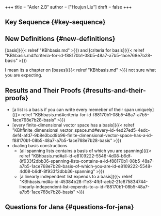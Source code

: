 +++
title = "Axler 2.B"
author = ["Houjun Liu"]
draft = false
+++

## Key Sequence {#key-sequence}


## New Definitions {#new-definitions}

[basis]({{< relref "KBhbasis.md" >}}) and [criteria for basis]({{< relref "KBhbasis.md#criteria-for-id-f88170b1-08b5-48a7-a7b5-1ace768e7b28-basis" >}})

I mean its a chapter on [bases]({{< relref "KBhbasis.md" >}}) not sure what you are expecting.


## Results and Their Proofs {#results-and-their-proofs}

-   [a list is a basis if you can write every memeber of their span uniquely]({{< relref "KBhbasis.md#criteria-for-id-f88170b1-08b5-48a7-a7b5-1ace768e7b28-basis" >}})
-   [every finite-dimensional vector space has a basis]({{< relref "KBhfinite_dimensional_vector_space.md#every-id-4ed27ed5-4edc-4ef4-afd7-9b8e3bcd9b96-finite-dimensional-vector-space-has-a-id-f88170b1-08b5-48a7-a7b5-1ace768e7b28-basis" >}})
-   dualing basis constructions
    -   [all spanning lists contains a basis of which you are spanning]({{< relref "KBhbasis.md#all-id-e8109222-5548-4d08-b6df-8f933f2dbb36-spanning-lists-contains-a-id-f88170b1-08b5-48a7-a7b5-1ace768e7b28-basis-of-which-you-are-id-e8109222-5548-4d08-b6df-8f933f2dbb36-spanning" >}})
    -   [a linearly independent list expends to a basis]({{< relref "KBhbasis.md#a-id-45384b28-f1e3-4fb1-aeb2-21c875834744-linearly-independent-list-expends-to-a-id-f88170b1-08b5-48a7-a7b5-1ace768e7b28-basis" >}})


## Questions for Jana {#questions-for-jana}